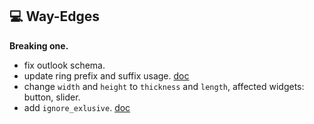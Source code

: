 ## 💻 Way-Edges

**Breaking one.**

- fix outlook schema.
- update ring prefix and suffix usage. [doc](https://way-edges.github.io/box/ring#ring_width)
- change `width` and `height` to `thickness` and `length`, affected widgets: button, slider.
- add `ignore_exlusive`. [doc](https://way-edges.github.io/basic_config#widget-item)
